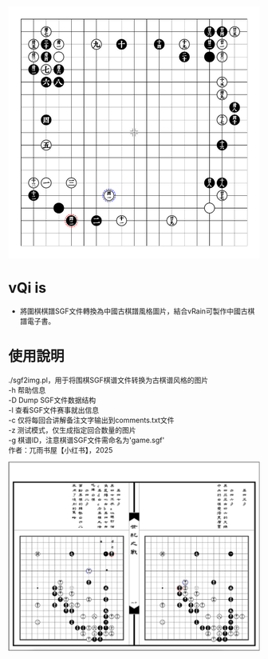 
![image](https://github.com/shanleiguang/vQi/blob/main/001.jpg)

# vQi is  

- 將圍棋棋譜SGF文件轉換為中國古棋譜風格圖片，結合vRain可製作中國古棋譜電子書。

# 使用說明

   ./sgf2img.pl，用于将围棋SGF棋谱文件转换为古棋谱风格的图片  
	-h	帮助信息  
	-D	Dump SGF文件数据结构  
	-l	查看SGF文件赛事就出信息  
	-c	仅将每回合讲解备注文字输出到comments.txt文件  
	-z	测试模式，仅生成指定回合数量的图片  
	-g	棋谱ID，注意棋谱SGF文件需命名为'game.sgf'  
		作者：兀雨书屋【小红书】，2025  

![image](https://github.com/shanleiguang/vQi/blob/main/003.png)
